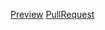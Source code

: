 [Preview](https://elizasuschenko.github.io/tic-tac-toe/build/)
[PullRequest](https://github.com/Elizasuschenko/tic-tac-toe/pull/2/commits/5560a74f082259c1e0e80c884758a6efe1e58d51)
